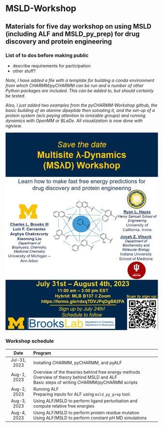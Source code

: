 # MSLD-Workshop
## Materials for five day workshop on using MSLD (including ALF and MSLD_py_prep) for drug discovery and protein engineering
### List of to dos before making public
- describe requirements for participation
- other stuff?

_Note, I have added a file with a template for building a conda environment from which CHARMM/pyCHARMM can be run and a number of other Python packages are included. This can be added to, but should certainly be tested._

_Also, I just added two examples from the pyCHARMM-Workshop github, the basic building of an alanine dipeptide then solvating it, and the set-up of a protein system (w/o paying attention to ionizable groups) and running dynamics with OpenMM or BLaDe. All visualization is now done with nglview._

![Workshop flyer](https://github.com/BrooksResearchGroup-UM/MSLD-Workshop/blob/main/flyer.jpg)

### Workshop schedule
| Date         | Program                                                                                                     |
|:------------:|:------------------------------------------------------------------------------------------------------------|
| Jul-31, 2023 | Installing CHARMM, pyCHARMM, and pyALF                                                                      |
| Aug-1, 2023  | Overview of the theories behind free energy methods<br/>Overview of theory behind MSLD and ALF<br/> Basic steps of writing CHARMM/pyCHARMM scripts |
| Aug-2, 2023  | Running ALF<br/> Preparing inputs for ALF using `msld_py_prep` tool.                                        |
| Aug-3, 2023  | Using ALF/MSLD to perform ligand perturbation and compute relative free energies                            |
| Aug-4, 2023  | Using ALF/MSLD to perform protein residue mutation<br/>Using ALF/MSLD to perform constant pH MD simulations |
